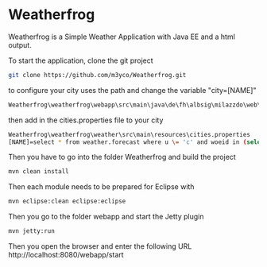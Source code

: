 # Weatherfrog
Weatherfrog is a Simple Weather Application with Java EE and a html output.

To start the application, clone the git project
```bash
git clone https://github.com/m3yco/Weatherfrog.git
```

to configure your city uses the path and change the variable "city=[NAME]"

```bash
Weatherfrog\weatherfrog\webapp\src\main\java\de\fh\albsig\milazzdo\web\WeatherServlet.java
```

then add in the cities.properties file to your city

```bash
Weatherfrog\weatherfrog\weather\src\main\resources\cities.properties
[NAME]=select * from weather.forecast where u \= 'c' and woeid in (select woeid from geo.places where text \= '[NAME]')
```

Then you have to go into the folder Weatherfrog and build the project
```bash
mvn clean install
```
Then each module needs to be prepared for Eclipse with
```bash
mvn eclipse:clean eclipse:eclipse
```
Then you go to the folder webapp and start the Jetty plugin
```bash
mvn jetty:run
```
Then you open the browser and enter the following URL http://localhost:8080/webapp/start
